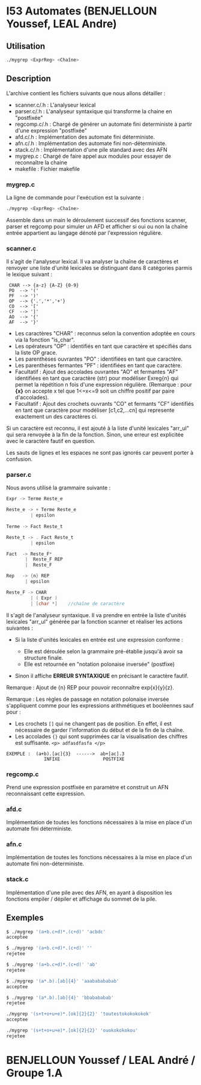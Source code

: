 # I53 Automates (BENJELLOUN Youssef, LEAL Andre)

## Utilisation
```bash
./mygrep <ExprReg> <Chaîne>
```
## Description 
L'archive contient les fichiers suivants que nous allons détailler :

- scanner.c/.h : L'analyseur lexical
- parser.c/.h  : L'analyseur syntaxique qui transforme la chaine en "postfixée"
- regcomp.c/.h : Chargé de générer un automate fini deterministe à partir d'une expression "postfixée"
- afd.c/.h     : Implémentation des automate fini déterministe.
- afn.c/.h     : Implémentation des automate fini non-déterministe.
- stack.c/.h   : Implémentation d'une pile standard avec des AFN
- mygrep.c     : Chargé de faire appel aux modules pour essayer de reconnaître la chaine
- makefile     : Fichier makefile

### **mygrep.c**

La ligne de commande pour l'exécution est la suivante :
```bash
./mygrep <ExprReg> <Chaîne>
```
Assemble dans un main le déroulement successif des fonctions scanner, parser et
regcomp pour simuler un AFD et afficher si oui ou non la chaîne entrée 
appartient au langage dénoté par l'expression régulière.

### **scanner.c**

Il s'agit de l'analyseur lexical. Il va analyser la chaîne de caractères et
renvoyer une liste d'unité lexicales se distinguant dans 8 catégories parmis le
lexique suivant :
```
 CHAR --> {a-z} {A-Z} {0-9}
 PO  --> '('
 PF  --> ')'
 OP  --> {'.','*','+'}
 CO  --> '['
 CF  --> ']'
 AO  --> '{'
 AF  --> '}'
 ```

- Les caractères "CHAR" : reconnus selon la convention adoptée en cours via la fonction "is_char".
- Les opérateurs "OP" : identifiés en tant que caractère et spécifiés dans la liste OP grace.
- Les parenthèses ouvrantes "PO" : identifiées en tant que caractère.
- Les parenthèses fermantes "PF" : identifiées en tant que caractère.
- Facultatif : Ajout des accolades ouvrantes "AO" et fermantes "AF" identifiées en tant que caractère (str) pour modéliser Exreg{n} qui permet la répétition n fois d'une expression régulière.
 (Remarque : pour **{x}** on accepte x tel que 1<=x<=9 soit un chiffre positif par paire d'accolades).
- Facultatif : Ajout des crochets ouvrants "CO" et fermants "CF" identifiés en tant que caractère pour modéliser [c1,c2,...cn] qui represente exactement un des caractères ci.


Si un caractère est reconnu, il est ajouté à la liste d'unité lexicales
"arr_ul" qui sera renvoyée à la fin de la fonction. Sinon, une erreur est explicitée avec le caractère fautif en question.

Les sauts de lignes et les espaces ne sont pas ignorés car peuvent porter à confusion.


### **parser.c**
Nous avons utilisé la grammaire suivante :

```c
Expr -> Terme Reste_e

Reste_e -> + Terme Reste_e
         | epsilon
       
Terme -> Fact Reste_t

Reste_t -> . Fact Reste_t
         | epsilon

Fact  -> Reste_F*
       |  Reste_F REP
       |  Reste_F

Rep   -> {n} REP
       | epsilon

Reste_F -> CHAR
         | ( Expr )
         | [char *]    //chaîne de caractère
```
       

Il s'agit de l'analyseur syntaxique. Il va prendre en entrée la liste d'unités
lexicales "arr_ul" générée par la fonction scanner et réaliser les actions
suivantes :
* Si la liste d'unités lexicales en entrée est une expression conforme :
    * Elle est déroulée selon la grammaire pré-établie jusqu'à avoir sa structure finale.
    * Elle est retournée en "notation polonaise inversée" (postfixe)

* Sinon il affiche **ERREUR SYNTAXIQUE** en précisant le caractère fautif. 

Remarque : Ajout de {n} REP pour pouvoir reconnaître exp{x}{y}{z}.

Remarque : Les règles de passage en notation polonaise inversée s'appliquent comme pour les expressions arithmétiques et booléennes sauf pour : 
* Les crochets `[]` qui ne changent pas de position. En effet, il est nécessaire de garder l'information du début et de la fin de la chaîne.
* Les accolades `{}` qui sont supprimées car la visualisation des chiffres est suffisante. 
`<p> adfasdfasfa </p>`  
```
EXEMPLE :  (a+b).[ac]{3}  ------>  ab+[ac].3
              INFIXE                POSTFIXE
```


### **regcomp.c**
Prend une expression postfixée en paramètre et construit un AFN reconnaissant 
cette expression. 
### **afd.c**
Implémentation de toutes les fonctions nécessaires à la mise en place d'un automate fini déterministe. 


### **afn.c**
Implémentation de toutes les fonctions nécessaires à la mise en place d'un automate fini non-déterministe. 


### **stack.c**
Implémentation d'une pile avec des AFN, en ayant à disposition les fonctions empiler / dépiler et affichage du sommet de la pile.

## Exemples
```bash
$ ./mygrep '(a+b.c+d)*.(c+d)' 'acbdc'
acceptee 
```

```bash
$ ./mygrep '(a+b.c+d)*.(c+d)' ''
rejetee
```

```bash
$ ./mygrep '(a+b.c+d)*.(c+d)' 'ab'
rejetee
```

```bash
$ ./mygrep '(a*.b).[ab]{4}' 'aaababababab'
acceptee  
```

```bash
$ ./mygrep '(a*.b).[ab]{4}' 'bbabababab' 
rejetee
```
```bash
./mygrep '(s+t+o+u+e)*.[ok]{2}{2}' 'toutestokokokokok'
acceptee
```
```bash
./mygrep '(s+t+o+u+e)*.[ok]{2}{2}' 'ouokokokokou'
rejetee
```
# BENJELLOUN Youssef / LEAL André / Groupe 1.A